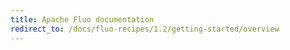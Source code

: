 ```yaml
---
title: Apache Fluo documentation
redirect_to: /docs/fluo-recipes/1.2/getting-started/overview
---
```


